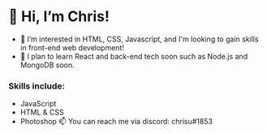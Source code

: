 # 👋 Hi, I’m Chris!
- 👀 I’m interested in HTML, CSS, Javascript, and I'm looking to gain skills in front-end web development!
- 🌱 I plan to learn React and back-end tech soon such as Node.js and MongoDB soon.
### Skills include:
- JavaScript
- HTML & CSS
- Photoshop 
📫 You can reach me via discord: chrisu#1853

